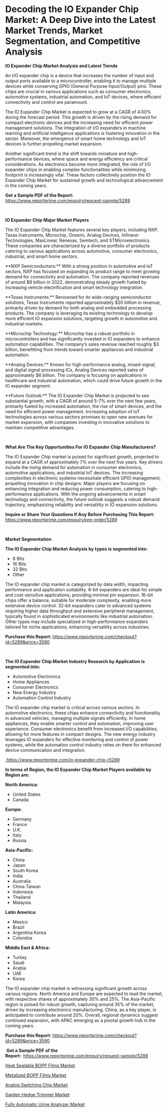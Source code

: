 <p><h1>Decoding the IO Expander Chip Market: A Deep Dive into the Latest Market Trends, Market Segmentation, and Competitive Analysis</h1></p><p><strong>IO Expander Chip Market Analysis and Latest Trends</strong></p>
<p><p>An I/O expander chip is a device that increases the number of input and output ports available to a microcontroller, enabling it to manage multiple devices while conserving GPIO (General Purpose Input/Output) pins. These chips are crucial in various applications such as consumer electronics, automotive systems, industrial automation, and IoT devices, where efficient connectivity and control are paramount.</p><p>The IO Expander Chip Market is expected to grow at a CAGR of 4.00% during the forecast period. This growth is driven by the rising demand for compact electronic devices and the increasing need for efficient power management solutions. The integration of I/O expanders in machine learning and artificial intelligence applications is fostering innovation in the sector. Moreover, the emergence of smart home technology and IoT devices is further propelling market expansion.</p><p>Another significant trend is the shift towards miniature and high-performance devices, where space and energy efficiency are critical considerations. As electronics become more integrated, the role of I/O expander chips in enabling complex functionalities while minimizing footprint is increasingly vital. These factors collectively position the IO Expander Chip Market for sustained growth and technological advancement in the coming years.</p></p>
<p><strong>Get a Sample PDF of the Report:&nbsp;</strong> <a href="https://www.reportprime.com/enquiry/request-sample/5289">https://www.reportprime.com/enquiry/request-sample/5289</a></p>
<p>&nbsp;</p>
<p><strong>IO Expander Chip Major Market Players</strong></p>
<p><p>The IO Expander Chip Market features several key players, including NXP, Texas Instruments, Microchip, Onsemi, Analog Devices, Infineon Technologies, MaxLinear, Renesas, Semtech, and STMicroelectronics. These companies are characterized by a diverse portfolio of products catering to various applications across automotive, consumer electronics, industrial, and smart home sectors.</p><p>**NXP Semiconductors:** With a strong position in automotive and IoT sectors, NXP has focused on expanding its product range to meet growing demand for connectivity and automation. The company reported revenues of around $9 billion in 2022, demonstrating steady growth fueled by increasing vehicle electrification and smart technology integration.</p><p>**Texas Instruments:** Renowned for its wide-ranging semiconductor solutions, Texas Instruments reported approximately $20 billion in revenue, primarily driven by demand for both analog and embedded processing products. The company is leveraging its existing technology to develop more efficient IO expansion solutions, targeting growth in automotive and industrial markets.</p><p>**Microchip Technology:** Microchip has a robust portfolio in microcontrollers and has significantly invested in IO expanders to enhance automation capabilities. The company’s sales revenue reached roughly $3 billion, benefitting from trends toward smarter appliances and industrial automation.</p><p>**Analog Devices:** Known for high-performance analog, mixed-signal, and digital signal processing ICs, Analog Devices reported sales of approximately $6 billion. The company is focusing on applications in healthcare and industrial automation, which could drive future growth in the IO expander segment.</p><p>**Future Outlook:** The IO Expander Chip Market is projected to see substantial growth, with a CAGR of around 5-7% over the next few years, primarily fueled by increased automation, the rise of smart devices, and the need for efficient power management. Increasing adoption of IoT technologies across various sectors promises to open new avenues for market expansion, with companies investing in innovative solutions to maintain competitive advantages.</p></p>
<p>&nbsp;</p>
<p><strong>What Are The Key Opportunities For IO Expander Chip Manufacturers?</strong></p>
<p><p>The IO Expander Chip market is poised for significant growth, projected to expand at a CAGR of approximately 7% over the next five years. Key drivers include the rising demand for automation in consumer electronics, automotive applications, and industrial IoT devices. The increasing complexities in electronic systems necessitate efficient GPIO management, propelling innovation in chip designs. Major players are focusing on enhancing integration and reducing power consumption, catering to high-performance applications. With the ongoing advancements in smart technology and connectivity, the future outlook suggests a robust demand trajectory, emphasizing reliability and versatility in IO expansion solutions.</p></p>
<p><strong>Inquire or Share Your Questions If Any Before Purchasing This Report:</strong> <a href="https://www.reportprime.com/enquiry/pre-order/5289">https://www.reportprime.com/enquiry/pre-order/5289</a></p>
<p>&nbsp;</p>
<p><strong>Market Segmentation</strong></p>
<p><strong>The IO Expander Chip Market Analysis by types is segmented into:</strong></p>
<p><ul><li>8 Bits</li><li>16 Bits</li><li>32 Bits</li><li>Other</li></ul></p>
<p><p>The IO expander chip market is categorized by data width, impacting performance and application suitability. 8-bit expanders are ideal for simple and cost-sensitive applications, providing minimal pin expansion. 16-bit chips offer a balance, suitable for moderate complexity, enabling more extensive device control. 32-bit expanders cater to advanced systems requiring higher data throughput and extensive peripheral management, typically found in sophisticated environments like industrial automation. Other types may include specialized or high-performance expanders tailored for niche applications, enhancing versatility across industries.</p></p>
<p><strong>Purchase this Report:&nbsp;</strong><a href="https://www.reportprime.com/checkout?id=5289&price=3590">https://www.reportprime.com/checkout?id=5289&price=3590</a></p>
<p>&nbsp;</p>
<p><strong>The IO Expander Chip Market Industry Research by Application is segmented into:</strong></p>
<p><ul><li>Automotive Electronics</li><li>Home Appliances</li><li>Consumer Electronics</li><li>New Energy Industry</li><li>Automation Control Industry</li></ul></p>
<p><p>The IO expander chip market is critical across various sectors. In automotive electronics, these chips enhance connectivity and functionality in advanced vehicles, managing multiple signals efficiently. In home appliances, they enable smarter control and automation, improving user experience. Consumer electronics benefit from increased I/O capabilities, allowing for more features in compact designs. The new energy industry leverages IO expanders for effective monitoring and control of power systems, while the automation control industry relies on them for enhanced device communication and integration.</p></p>
<p><a href="https://www.reportprime.com/io-expander-chip-r5289">&nbsp;https://www.reportprime.com/io-expander-chip-r5289</a></p>
<p><strong>In terms of Region, the IO Expander Chip Market Players available by Region are:</strong></p>
<p>
    <p> <strong> North America: </strong>
        <ul>
            <li>United States</li>
            <li>Canada</li>
        </ul>
        </p> 
    <p> <strong> Europe: </strong>
        <ul>
            <li>Germany</li>
            <li>France</li>
            <li>U.K.</li>
            <li>Italy</li>
            <li>Russia</li>
        </ul>
        </p> 
    <p> <strong> Asia-Pacific: </strong>
        <ul>
            <li>China</li>
            <li>Japan</li>
            <li>South Korea</li>
            <li>India</li>
            <li>Australia</li>
            <li>China Taiwan</li>
            <li>Indonesia</li>
            <li>Thailand</li>
            <li>Malaysia</li>
        </ul>
        </p> 
    <p> <strong> Latin America: </strong>
        <ul>
            <li>Mexico</li>
            <li>Brazil</li>
            <li>Argentina Korea</li>
            <li>Colombia</li>
        </ul>
        </p> 
    <p> <strong> Middle East & Africa: </strong>
        <ul>
            <li>Turkey</li>
            <li>Saudi</li>
            <li>Arabia</li>
            <li>UAE</li>
            <li>Korea</li>
        </ul>
    </p>
    </p>
<p><p>The IO expander chip market is witnessing significant growth across various regions. North America and Europe are expected to lead the market, with respective shares of approximately 30% and 25%. The Asia-Pacific region is poised for robust growth, capturing around 35% of the market, driven by increasing electronics manufacturing. China, as a key player, is anticipated to contribute around 20%. Overall, regional dynamics suggest continued expansion, with APAC emerging as a pivotal growth hub in the coming years.</p></p>
<p><strong>Purchase this Report: </strong><a href="https://www.reportprime.com/checkout?id=5289&price=3590">https://www.reportprime.com/checkout?id=5289&price=3590</a></p>
<p>&nbsp;<strong>Get a Sample PDF of the Report:&nbsp;&nbsp;</strong><a href="https://www.reportprime.com/enquiry/request-sample/5289">https://www.reportprime.com/enquiry/request-sample/5289</a></p>
<p><strong></strong></p>
<p><p><a href="https://issuu.com/reportprime-2/docs/heat-sealable-bopp-films-market-siz_9fe89a5c63d6d3">Heat Sealable BOPP Films Market</a></p><p><a href="https://issuu.com/reportprime-2/docs/metalized-bopp-films-market-size-20_30428ce1a6b6e8">Metalized BOPP Films Market</a></p><p><a href="https://github.com/AshikRahman665/Market-Research-Report-List-1/blob/main/analog-switching-chip-market.md">Analog Switching Chip Market</a></p><p><a href="https://www.linkedin.com/pulse/analyzing-key-drivers-garden-hedge-trimmer-market-trends-btige?trackingId=s1UADaONQ%2Fi4%2BduedukK2w%3D%3D">Garden Hedge Trimmer Market</a></p><p><a href="https://www.linkedin.com/pulse/unveiling-market-trends-global-fully-automatic-urine-analyzer-l0foe?trackingId=XlsyDEWVRMS6vwqVNoMeyQ%3D%3D">Fully Automatic Urine Analyzer Market</a></p></p>